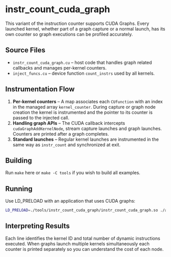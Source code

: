 # instr_count_cuda_graph

This variant of the instruction counter supports CUDA Graphs. Every launched kernel, whether part of a graph capture or a normal launch, has its own counter so graph executions can be profiled accurately.

## Source Files
- `instr_count_cuda_graph.cu` – host code that handles graph related callbacks and manages per-kernel counters.
- `inject_funcs.cu` – device function `count_instrs` used by all kernels.

## Instrumentation Flow
1. **Per-kernel counters** – A map associates each `CUfunction` with an index in the managed array `kernel_counter`. During capture or graph node creation the kernel is instrumented and the pointer to its counter is passed to the injected call.
2. **Handling graph APIs** – The CUDA callback intercepts `cudaGraphAddKernelNode`, stream capture launches and graph launches. Counters are printed after a graph completes.
3. **Standard launches** – Regular kernel launches are instrumented in the same way as `instr_count` and synchronized at exit.

## Building
Run `make` here or `make -C tools` if you wish to build all examples.

## Running
Use LD_PRELOAD with an application that uses CUDA graphs:

```bash
LD_PRELOAD=./tools/instr_count_cuda_graph/instr_count_cuda_graph.so ./app
```

## Interpreting Results
Each line identifies the kernel ID and total number of dynamic instructions executed. When graphs launch multiple kernels simultaneously each counter is printed separately so you can understand the cost of each node.
